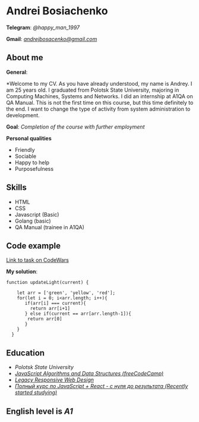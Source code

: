 # Andrei Bosiachenko
**Telegram**: *@happy_man_1997*

**Gmail**: *andrejbosacenko@gmail.com*

## About me
**General**:


*Welcome to my CV. As you have already understood, my name is Andrey. I am 25 years old. I graduated from Polotsk State University, majoring in Computing Machines, Systems and Networks. I did an internship at A1QA on QA Manual. This is not the first time on this course, but this time definitely to the end. I want to change the type of activity from system administration to development.


**Goal**: *Completion of the course with further employment*

**Personal qualities**
* Friendly
* Sociable
* Happy to help
* Purposefulness
## Skills
* HTML
* CSS
* Javascript (Basic)
* Golang (basic)
* QA Manual (trainee in A1QA)
## Code example
[Link to task on CodeWars](https://www.codewars.com/kata/58649884a1659ed6cb000072)

**My solution**:

```
function updateLight(current) {
  
    let arr = ['green', 'yellow', 'red'];
    for(let i = 0; i<arr.length; i++){
       if(arr[i] === current){
         return arr[i+1]
       } else if(current == arr[arr.length-1]){
        return arr[0]
       }
    }
  }
```
## Education
* *Polotsk State University*
* *[JavaScript Algorithms and Data Structures (freeCodeCamp)](https://www.freecodecamp.org/learn/javascript-algorithms-and-data-structures/)*
* *[Legacy Responsive Web Design](https://www.freecodecamp.org/learn/responsive-web-design/)*
* *[Полный курс по JavaScript + React - с нуля до результата (Recently started studying)](https://coursehunter.net/course/polnyy-kurs-po-javascript-s-nulya-do-rezultata?lesson=14)*
## English level is *A1*